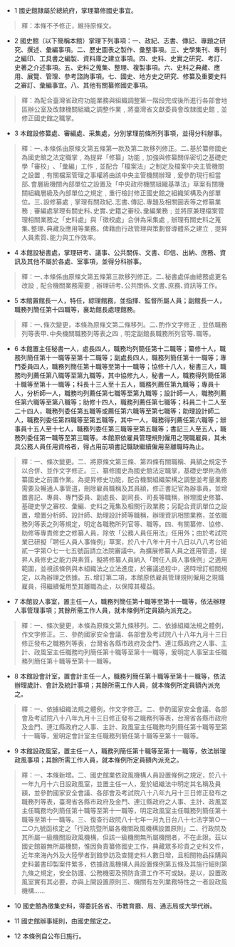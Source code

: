* 1 國史館隸屬於總統府，掌理纂修國史事宜。

> 釋：本條不予修正，維持原條文。

* 2 國史館（以下簡稱本館）掌理下列事項：一、政紀、志書、傳記、專題之研究、撰述、彙編事項。二、歷史圖表之製作、彙整事項。三、史學集刊、專刊之編印、工具書之編製、資料庫之建立事項。四、史料、史實之研究、考訂、史著之介述事項。五、史料之蒐集、整理、複製事項。六、史料之典藏、應用、展覽、管理、參考諮詢事項。七、國史、地方史之研究、修纂及重要史料之審訂、彙編事宜。八、其他有關纂修國史事項。

> 釋：為配合臺灣省政府功能業務與組織調整第一階段完成後所進行各部會地區辦公室及改隸機關組織之調整作業﹐將臺灣省文獻委員會改隸國史館﹐並修正國史館之職掌。

* 3 本館設修纂處、審編處、采集處，分別掌理前條所列事項，並得分科辦事。

> 釋：一､本條係由原條文第五條第一款及第二款移列修正。二､基於纂修國史為國史館之法定職掌﹐為提昇「修纂」功能﹐加強與修纂關係密切之基礎史學「審校」､「彙編」工作﹐並配合「檔案法」之制定及檔案中央主管機關之設置﹐有關檔案管理之事權將由該中央主管機關辦理﹐爰參酌現行相當部､會層級機關內部單位之設置及「中央政府機關組織基準法」草案有關機關組織層級及內部單位之規定﹐重行檢討修正國史館之組織架構及內部單位。三､設修纂處﹐掌理有關政紀､志書､傳記､專題及相關圖表等之修纂業務﹔審編處掌理有關史料､史實､史籍之審校､彙編業務﹔並將原兼理檔案管理相關業務之「史料處」與「徵校處」合併為采集處﹐辦理有關史料之蒐集､整理､典藏及應用等業務。俾藉由行政管理與策劃督導體系之建立﹐提昇人員素質､能力與工作效率。

* 4 本館設秘書處，掌理研考、議事、公共關係、文書、印信、出納、庶務、資訊及其他不屬於各處、室事項，並得分科辦事。

> 釋：一､本條係由原條文第五條第三款移列修正。二､秘書處係由總務處更名改設﹐配合機關業務需要﹐辦理研考､公共關係､文書､庶務､資訊等工作。

* 5 本館置館長一人，特任，綜理館務，並指揮、監督所屬人員；副館長一人，職務列簡任第十四職等，襄助館長處理館務。

> 釋：一､條次變更，本條為原條文第二條移列。二､酌作文字修正﹐並依職務列等表甲､中央機關職務列等表之四﹐明定副館長職務所列官等､職等。

* 6 本館置主任秘書一人，處長四人，職務均列簡任第十二職等；纂修十人，職務列簡任第十一職等至第十二職等；副處長四人，職務列簡任第十一職等；專門委員四人，職務列簡任第十職等至第十一職等；協修十八人，秘書三人，職務均列薦任第八職等至第九職等，其中協修九人，秘書一人，職務得列簡任第十職等至第十一職等；科長十三人至十五人，職務列薦任第九職等；專員十人，分析師一人，職務均列薦任第七職等至第九職等；設計師一人，職務列薦任第六職等至第八職等；助修十四人，職務列薦任第七職等；科員二十二人至二十四人，職務列委任第五職等或薦任第六職等至第七職等；助理設計師二人，職務列委任第四職等至第五職等，其中一人，職務得列薦任第六職等；辦事員十五人至十七人，職務列委任第三職等至第五職等；書記三人至五人，職務列委任第一職等至第三職等。本館原依雇員管理規則僱用之現職雇員，其未具公務人員任用資格者，得占用前項書記職缺繼續僱用至離職時為止。

> 釋：一、條次變更。二、將原條文第三條、第四條有關職稱、員額之規定予以合併、並作文字修正。三、纂修國史為國史館法定職掌，基礎史學則為修纂國史之前置作業。為提昇修史功能，配合機關組織架構之調整並考量業務需要及暢通人事管道，刪除雇員職稱及其員額，修正書記官為辦事員，並增置書記、專員、專門委員、副處長、副司長、司長等職稱，辦理國史修纂、基礎史學之審校、彙編、史料之蒐集及相關行政業務；另配合資訊單位之設置，增置分析師、設計師、助理設計師等職稱，辦理資訊相關業務，並依職務列等表之列等規定，明定各職務所列官等、職等。四、有關纂修、協修、助修等專責修史之修纂人員，除依「公務人員任用法」任用外；由於考試院業已研擬「聘任人員人事條例」草案，於八十八年十月十八日以八八考台組貳一字第○七一七五號函請立法院審議中。為擴展修纂人員之進用管道，提昇人員修史之能力與素質，擬將修纂人員納入「聘任人員人事條例」之適用範圍，並視該條例與本組織法之立法進度，於審議過程中，適時增訂相關規定，以為辦理之依據。五､增訂第二項，本館原依雇員管理規則僱用之現職雇員，得繼續僱用至其離職為止，以保障其權益。

* 7 本館設人事室，置主任一人，職務列簡任第十職等至第十一職等，依法辦理人事管理事項；其餘所需工作人員，就本條例所定員額內派充之。

> 釋：一、條次變更，本條為原條文第九條移列。二、依據組織法規之體例，作文字修正。三、參酌國家安全會議、各部會及考試院八十八年九月十三日修正發布之職務列等表，台灣省各縣巿政府及金門、連江縣政府之人事、主計、政風室主任職務均列簡任第十職等至第十一職等，爰明定人事室主任職務列簡任第十職等至第十一職等。

* 8 本館設會計室，置會計主任一人，職務列簡任第十職等至第十一職等，依法辦理歲計、會計及統計事項；其餘所需工作人員，就本條例所定員額內派充之。

> 釋：一、依據組織法規之體例，作文字修正。二、參酌國家安全會議、各部會及考試院八十八年九月十三日修正發布之職務列等表，台灣省各縣巿政府及金門、連江縣政府之人事、主計、政風室主任職務均列簡任第十職等至第十一職等，爰明定會計室主任職務列簡任第十職等至第十一職等。

* 9 本館設政風室，置主任一人，職務列簡任第十職等至第十一職等，依法辦理政風事項；其餘所需工作人員，就本條例所定員額內派充之。

> 釋：一、本條新增。二、國史館業依政風機構人員設置條例之規定，於八十一年九月十六日設政風室，並置主任一人，爰於組織法中明定其名稱及員額，並參酌國家安全會議、各部會及考試院八十八年九月十三日修正發布之職務列等表，臺灣省各縣巿政府及金門、連江縣政府之人事、主計、政風室主任職務均列簡任第十職等至第十一職等，明定政風室主任職務列簡任第十職等至第十一職等。三、復查行政院八十七年一月九日台八十七法字第○一二○九號函核定之「行政院暨所屬各機關政風機構設置原則」二、行政院及其所屬一級機關設政風機構，但該一級機關無所屬機關者，不在此限。茲以國史館雖無所屬機關，惟因負責纂修國史工作，典藏眾多珍貴之史料文件，近年來海內外及大陸學者到館參訪及查閱史料人數日增，且相關物品採購與史料叢書印製案件繁多，依據政風機構人員設置條例第五條及其施行細則第九條之規定，安全防護、公務機密及預防貪瀆工作不可或缺。是以，設置政風室實有其必要，亦與上開設置原則三、機關有左列業務特性之一者設政風機構……

* 10 國史館為徵集史料，得委託各省、市教育廳、局、通志局或大學代辦。

* 11 國史館辦事細則，由國史館定之。

* 12 本條例自公布日施行。

